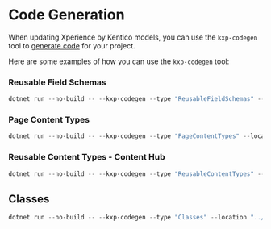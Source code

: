 ﻿# Code Generation

When updating Xperience by Kentico models, you can use the `kxp-codegen` tool to [generate code](https://docs.kentico.com/developers-and-admins/api/generate-code-files-for-system-objects) for your project.

Here are some examples of how you can use the `kxp-codegen` tool:

### Reusable Field Schemas

```powershell
dotnet run --no-build -- --kxp-codegen --type "ReusableFieldSchemas" --location "../Goldfinch.Core/ContentTypes/{type}/{dataClassNamespace}/{name}/" --namespace "Goldfinch.Core.ContentTypes"
```

### Page Content Types

```powershell
dotnet run --no-build -- --kxp-codegen --type "PageContentTypes" --location "../Goldfinch.Core/ContentTypes/{type}/{dataClassNamespace}/{name}/" --namespace "Goldfinch.Core.ContentTypes"
```

### Reusable Content Types - Content Hub

```powershell
dotnet run --no-build -- --kxp-codegen --type "ReusableContentTypes" --location "../Goldfinch.Core/ContentTypes/{type}/{dataClassNamespace}/{name}/" --namespace "Goldfinch.Core.ContentTypes"
```

## Classes

```powershell
dotnet run --no-build -- --kxp-codegen --type "Classes" --location "../Goldfinch.Core/ContentTypes/{type}/{dataClassNamespace}/{name}/" --namespace "Goldfinch.Core.ContentTypes"
```